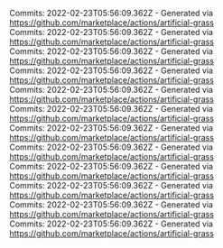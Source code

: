 Commits: 2022-02-23T05:56:09.362Z - Generated via https://github.com/marketplace/actions/artificial-grass
<br>
Commits: 2022-02-23T05:56:09.362Z - Generated via https://github.com/marketplace/actions/artificial-grass
<br>
Commits: 2022-02-23T05:56:09.362Z - Generated via https://github.com/marketplace/actions/artificial-grass
<br>
Commits: 2022-02-23T05:56:09.362Z - Generated via https://github.com/marketplace/actions/artificial-grass
<br>
Commits: 2022-02-23T05:56:09.362Z - Generated via https://github.com/marketplace/actions/artificial-grass
<br>
Commits: 2022-02-23T05:56:09.362Z - Generated via https://github.com/marketplace/actions/artificial-grass
<br>
Commits: 2022-02-23T05:56:09.362Z - Generated via https://github.com/marketplace/actions/artificial-grass
<br>
Commits: 2022-02-23T05:56:09.362Z - Generated via https://github.com/marketplace/actions/artificial-grass
<br>
Commits: 2022-02-23T05:56:09.362Z - Generated via https://github.com/marketplace/actions/artificial-grass
<br>
Commits: 2022-02-23T05:56:09.362Z - Generated via https://github.com/marketplace/actions/artificial-grass
<br>
Commits: 2022-02-23T05:56:09.362Z - Generated via https://github.com/marketplace/actions/artificial-grass
<br>
Commits: 2022-02-23T05:56:09.362Z - Generated via https://github.com/marketplace/actions/artificial-grass
<br>
